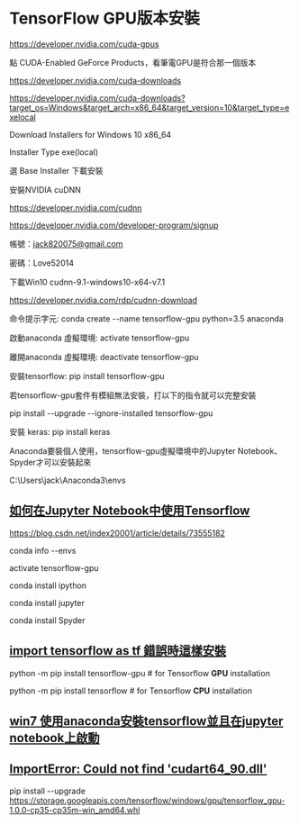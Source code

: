 # TensorFlow GPU版本安裝

https://developer.nvidia.com/cuda-gpus

點 CUDA-Enabled GeForce Products，看筆電GPU是符合那一個版本

https://developer.nvidia.com/cuda-downloads

https://developer.nvidia.com/cuda-downloads?target_os=Windows&target_arch=x86_64&target_version=10&target_type=exelocal

Download Installers for Windows 10 x86_64

Installer Type  exe(local)

選 Base Installer 下載安裝


安裝NVIDIA cuDNN

https://developer.nvidia.com/cudnn

https://developer.nvidia.com/developer-program/signup

帳號：jack820075@gmail.com

密碼：Love52014

下載Win10 cudnn-9.1-windows10-x64-v7.1

https://developer.nvidia.com/rdp/cudnn-download


命令提示字元: conda create --name tensorflow-gpu python=3.5 anaconda

啟動anaconda 虛擬環境:   activate tensorflow-gpu

離開anaconda 虛擬環境: deactivate tensorflow-gpu

安裝tensorflow: pip install tensorflow-gpu

若tensorflow-gpu套件有模組無法安裝，打以下的指令就可以完整安裝

pip install --upgrade --ignore-installed tensorflow-gpu

安裝 keras: pip install keras

Anaconda要裝個人使用，tensorflow-gpu虛擬環境中的Jupyter Notebook、Spyder才可以安裝起來

C:\Users\jack\Anaconda3\envs

## [如何在Jupyter Notebook中使用Tensorflow](https://blog.csdn.net/xue_wenyuan/article/details/51545845)

https://blog.csdn.net/index20001/article/details/73555182

conda info --envs

activate tensorflow-gpu

conda install ipython

conda install jupyter

conda install Spyder

## [import tensorflow as tf 錯誤時這樣安裝](https://github.com/bhavsarpratik/install_Tensorflow_Windows)

python -m pip install tensorflow-gpu # for Tensorflow **GPU** installation

python -m pip install tensorflow # for Tensorflow **CPU** installation

## [win7 使用anaconda安裝tensorflow並且在jupyter notebook上啟動](https://hk.saowen.com/a/5acf1b92e41cb57e4a297dee186b44d4edefd2209649e521afddcebe950810a9)

## [ImportError: Could not find 'cudart64_90.dll'](https://github.com/tensorflow/tensorflow/issues/16670)

pip install --upgrade https://storage.googleapis.com/tensorflow/windows/gpu/tensorflow_gpu-1.0.0-cp35-cp35m-win_amd64.whl 
